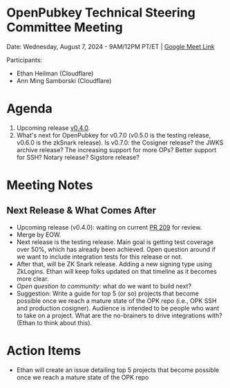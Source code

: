 # OpenPubkey Technical Steering Committee Meeting

Date: Wednesday, August 7, 2024 - 9AM/12PM PT/ET | [Google Meet Link](https://meet.google.com/erb-xbju-rbf)

Participants:
- Ethan Heilman (Cloudflare)
- Ann Ming Samborski (Cloudflare)

# Agenda
1. Upcoming release [v0.4.0](https://github.com/openpubkey/openpubkey/milestone/3).
2. What's next for OpenPubkey for v0.7.0 (v0.5.0 is the testing release, v0.6.0 is the zkSnark release). Is v0.7.0: the Cosigner release? the JWKS archive release? The increasing support for more OPs? Better support for SSH? Notary release? Sigstore release?

# Meeting Notes

## Next Release & What Comes After
- Upcoming release (v0.4.0): waiting on current [PR 209](https://github.com/openpubkey/openpubkey/pull/209) for review.
- Merge by EOW.
- Next release is the testing release. Main goal is getting test coverage over 50%, which has already been achieved. Open question around if we want to include integration tests for this release or not.
- After that, will be ZK Snark release. Adding a new signing type using ZkLogins. Ethan will keep folks updated on that timeline as it becomes more clear.
- *Open question to community*: what do we want to build next?
- Suggestion: Write a guide for top 5 (or so) projects that become possible once we reach a mature state of the OPK repo (i.e., OPK SSH and production cosigner). Audience is intended to be people who want to take on a project. What are the no-brainers to drive integrations with? (Ethan to think about this).

# Action Items
- Ethan will create an issue detailing top 5 projects that become possible once we reach a mature state of the OPK repo

